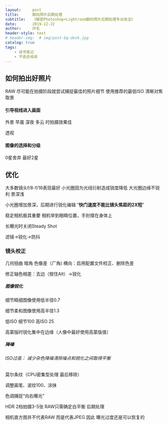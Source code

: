 ```yaml
---
layout:     post
title:      数码照片后期处理
subtitle:   《解密Photoshop+Lightroom数码照片后期处理专业技法》
date:       2019-12-22
author:     炸毛
header-style: text
# header-img:  # img/post-bg-desk.jpg
catalog: true
tags:
    - 读书笔记
    - 不适合阅读
---
```



## 如何拍出好照片

RAW  尽可能在拍摄阶段就尝试捕捉最佳的照片细节  使用推荐的最低ISO 清晰对焦 取景

#### 引导视线进入画面

外景 早晨 深夜 多云 时拍摄效果佳

透视

#### 图像的选择和分级

0星舍弃  最好2星

## 优化

大多数镜头f/8-f/16表现最好 小光圈因为光线衍射造成锐度降低 大光圈边缘不锐利 景深浅

小光圈增加景深，后期进行锐化编辑 “**快门速度不能比镜头焦距的2X短**”

稳定相机极其重要 相机举到眼睛位置，手肘撑在身体上

 长曝光时关闭Steady Shot

滤镜->锐化->防抖

### 镜头校正

几何扭曲 暗角 色像差（广角)  横向：启用配置文件校正、删除色差

修正轴色相差：去边（按住Alt）->锐化

##### 图像锐化

细节精细图像使用低半径0.7 

细节柔和图像使用高半径1.3

低ISO 细节100 高ISO 25

高蒙版时锐化集中在边缘（人像中最好使用高蒙版值）

##### 降噪

###### ISO过高： 减少杂色降噪清除噪点和锐化之间取得平衡

莫尔条纹（CPU密集型处理 最后移除）

调整画笔、波纹100、涂抹

色调捕捉“向右曝光”

HDR 2档拍摄3-5张 RAW只需确定白平衡 后期处理

相机直方图并不代表RAW 而是代表JPEG 因此 曝光过度还是可以恢复的

